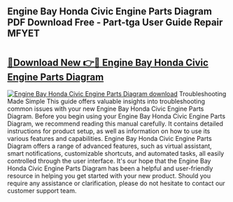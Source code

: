 ## Engine Bay Honda Civic Engine Parts Diagram PDF Download Free - Part-tga User Guide Repair MFYET

# <h2><a href="http://dfrpe8.blite.top/?on=Engine+Bay+Honda+Civic+Engine+Parts+Diagram">🔗Download New 👉🔴 Engine Bay Honda Civic Engine Parts Diagram</a></h2>

[![Engine Bay Honda Civic Engine Parts Diagram download](https://i.imgur.com/lujVjoI.png)](http://dfrpe8.blite.top/?on=Engine+Bay+Honda+Civic+Engine+Parts+Diagram)
Troubleshooting Made Simple This guide offers valuable insights into troubleshooting common issues with your new Engine Bay Honda Civic Engine Parts Diagram. Before you begin using your Engine Bay Honda Civic Engine Parts Diagram, we recommend reading this manual carefully. It contains detailed instructions for product setup, as well as information on how to use its various features and capabilities. Engine Bay Honda Civic Engine Parts Diagram offers a range of advanced features, such as virtual assistant, smart notifications, customizable shortcuts, and automated tasks, all easily controlled through the user interface. It's our hope that the Engine Bay Honda Civic Engine Parts Diagram has been a helpful and user-friendly resource in helping you get started with your new product. Should you require any assistance or clarification, please do not hesitate to contact our customer support team.
